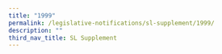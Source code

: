 ```yaml
---
title: "1999"
permalink: /legislative-notifications/sl-supplement/1999/
description: ""
third_nav_title: SL Supplement
---
```

